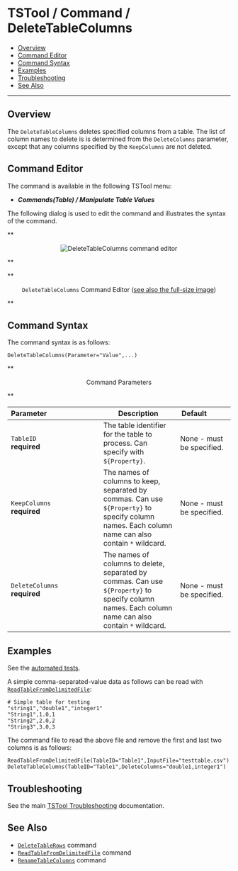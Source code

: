 # TSTool / Command / DeleteTableColumns #

*   [Overview](#overview)
*   [Command Editor](#command-editor)
*   [Command Syntax](#command-syntax)
*   [Examples](#examples)
*   [Troubleshooting](#troubleshooting)
*   [See Also](#see-also)

-------------------------

## Overview ##

The `DeleteTableColumns` deletes specified columns from a table.
The list of column names to delete is is determined from the `DeleteColumns` parameter,
except that any columns specified by the `KeepColumns` are not deleted.

## Command Editor ##

The command is available in the following TSTool menu:

*   ***Commands(Table) / Manipulate Table Values***

The following dialog is used to edit the command and illustrates the syntax of the command.

**<p style="text-align: center;">
![DeleteTableColumns command editor](DeleteTableColumns.png)
</p>**

**<p style="text-align: center;">
`DeleteTableColumns` Command Editor (<a href="../DeleteTableColumns.png">see also the full-size image</a>)
</p>**

## Command Syntax ##

The command syntax is as follows:

```text
DeleteTableColumns(Parameter="Value",...)
```
**<p style="text-align: center;">
Command Parameters
</p>**

| **Parameter**&nbsp;&nbsp;&nbsp;&nbsp;&nbsp;&nbsp;&nbsp;&nbsp;&nbsp;&nbsp;&nbsp;&nbsp;&nbsp;&nbsp;&nbsp;&nbsp;&nbsp;&nbsp;&nbsp;&nbsp;&nbsp;&nbsp;&nbsp;&nbsp;&nbsp;&nbsp; | **Description** | **Default**&nbsp;&nbsp;&nbsp;&nbsp;&nbsp;&nbsp;&nbsp;&nbsp;&nbsp;&nbsp; |
| --------------|-----------------|----------------- |
|`TableID`<br>**required**|The table identifier for the table to process. Can specify with `${Property}`.|None - must be specified.|
|`KeepColumns`<br>**required**|The names of columns to keep, separated by commas. Can use `${Property}` to specify column names.  Each column name can also contain `*` wildcard.|None - must be specified.|
|`DeleteColumns`<br>**required**|The names of columns to delete, separated by commas. Can use `${Property}` to specify column names.  Each column name can also contain `*` wildcard.|None - must be specified.|

## Examples ##

See the [automated tests](https://github.com/OpenCDSS/cdss-app-tstool-test/tree/master/test/commands/DeleteTableColumns).

A simple comma-separated-value data as follows can be read with [`ReadTableFromDelimitedFile`](../ReadTableFromDelimitedFile/ReadTableFromDelimitedFile.md):

```
# Simple table for testing
"string1","double1","integer1"
"String1",1.0,1
"String2",2.0,2
"String3",3.0,3
```

The command file to read the above file and remove the first and last two columns is as follows:

```
ReadTableFromDelimitedFile(TableID="Table1",InputFile="testtable.csv")
DeleteTableColumns(TableID="Table1",DeleteColumns="double1,integer1")

```

## Troubleshooting ##

See the main [TSTool Troubleshooting](../../troubleshooting/troubleshooting.md) documentation.

## See Also ##

*   [`DeleteTableRows`](../DeleteTableRows/DeleteTableRows.md) command
*   [`ReadTableFromDelimitedFile`](../ReadTableFromDelimitedFile/ReadTableFromDelimitedFile.md) command
*   [`RenameTableColumns`](../RenameTableColumns/RenameTableColumns.md) command
